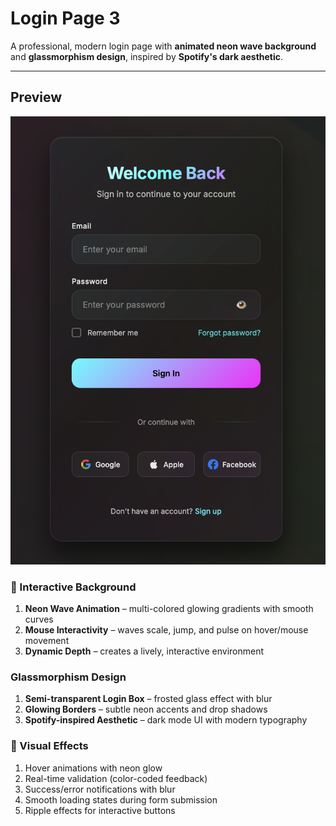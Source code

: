 #   Login Page  3

A professional, modern login page with **animated neon wave background** and **glassmorphism design**, inspired by **Spotify's dark aesthetic**.  

---

##  Preview  
![ Login Page 3 Screenshot](screenshot.png)

### 🌊 Interactive Background  
1. **Neon Wave Animation** – multi-colored glowing gradients with smooth curves  
2. **Mouse Interactivity** – waves scale, jump, and pulse on hover/mouse movement  
3. **Dynamic Depth** – creates a lively, interactive environment  

###  Glassmorphism Design  
1. **Semi-transparent Login Box** – frosted glass effect with blur  
2. **Glowing Borders** – subtle neon accents and drop shadows  
3. **Spotify-inspired Aesthetic** – dark mode UI with modern typography  


### 🎨 Visual Effects  
1. Hover animations with neon glow  
2. Real-time validation (color-coded feedback)  
3. Success/error notifications with blur  
4. Smooth loading states during form submission  
5. Ripple effects for interactive buttons  
